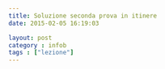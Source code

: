 ```yaml
---
title: Soluzione seconda prova in itinere
date: 2015-02-05 16:19:03

layout: post
category : infob 
tags : ["lezione"] 
---
```

